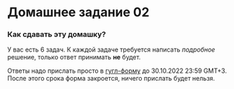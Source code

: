 # Домашнее задание 02

### Как сдавать эту домашку?
У вас есть 6 задач. К каждой задаче требуется написать _подробное_ решение, только ответ принимать __не__ будет.

Ответы надо прислать просто в [гугл-форму](https://forms.gle/FHFV6e8snPVcDXfB9) до 30.10.2022 23:59 GMT+3. После этого срока форма закроется, ничего прислать будет нельзя.
